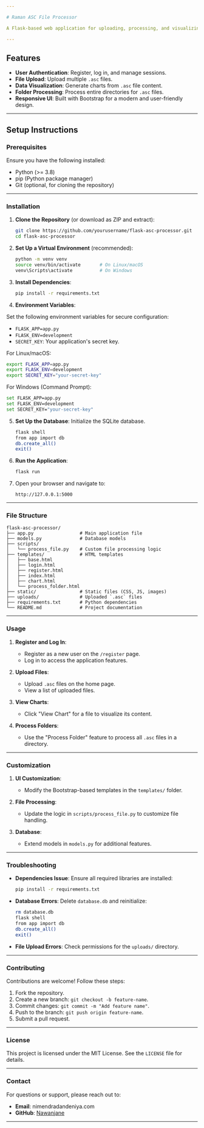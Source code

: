 ```yaml
---

# Raman ASC File Processor

A Flask-based web application for uploading, processing, and visualizing `.asc` files. Users can register, log in, upload files, view charts for processed data, and process entire folders. The application uses Flask, SQLAlchemy, Flask-Login, and Bootstrap for the user interface.

---
```


## Features

- **User Authentication**: Register, log in, and manage sessions.
- **File Upload**: Upload multiple `.asc` files.
- **Data Visualization**: Generate charts from `.asc` file content.
- **Folder Processing**: Process entire directories for `.asc` files.
- **Responsive UI**: Built with Bootstrap for a modern and user-friendly design.

---

## Setup Instructions

### Prerequisites

Ensure you have the following installed:

- Python (>= 3.8)
- pip (Python package manager)
- Git (optional, for cloning the repository)

---

### Installation

1. **Clone the Repository** (or download as ZIP and extract):
   ```bash
   git clone https://github.com/yourusername/flask-asc-processor.git
   cd flask-asc-processor
   ```

2. **Set Up a Virtual Environment** (recommended):
   ```bash
   python -m venv venv
   source venv/bin/activate       # On Linux/macOS
   venv\Scripts\activate          # On Windows
   ```

3. **Install Dependencies**:
   ```bash
   pip install -r requirements.txt
   ```

4. **Environment Variables**:

Set the following environment variables for secure configuration:

- `FLASK_APP=app.py`
- `FLASK_ENV=development`
- `SECRET_KEY`: Your application's secret key.

For Linux/macOS:
```bash
export FLASK_APP=app.py
export FLASK_ENV=development
export SECRET_KEY="your-secret-key"
```

For Windows (Command Prompt):
```bash
set FLASK_APP=app.py
set FLASK_ENV=development
set SECRET_KEY="your-secret-key"
```


5. **Set Up the Database**:
   Initialize the SQLite database.
   ```bash
   flask shell
   from app import db
   db.create_all()
   exit()
   ```

6. **Run the Application**:
   ```bash
   flask run
   ```

7. Open your browser and navigate to:
   ```
   http://127.0.0.1:5000
   ```

---

### File Structure

```plaintext
flask-asc-processor/
├── app.py                 # Main application file
├── models.py              # Database models
├── scripts/
│   └── process_file.py    # Custom file processing logic
├── templates/             # HTML templates
│   ├── base.html
│   ├── login.html
│   ├── register.html
│   ├── index.html
│   ├── chart.html
│   └── process_folder.html
├── static/                # Static files (CSS, JS, images)
├── uploads/               # Uploaded `.asc` files
├── requirements.txt       # Python dependencies
└── README.md              # Project documentation
```

---



### Usage

1. **Register and Log In**:
   - Register as a new user on the `/register` page.
   - Log in to access the application features.

2. **Upload Files**:
   - Upload `.asc` files on the home page.
   - View a list of uploaded files.

3. **View Charts**:
   - Click "View Chart" for a file to visualize its content.

4. **Process Folders**:
   - Use the "Process Folder" feature to process all `.asc` files in a directory.

---

### Customization

1. **UI Customization**:
   - Modify the Bootstrap-based templates in the `templates/` folder.

2. **File Processing**:
   - Update the logic in `scripts/process_file.py` to customize file handling.

3. **Database**:
   - Extend models in `models.py` for additional features.

---

### Troubleshooting

- **Dependencies Issue**:
  Ensure all required libraries are installed:
  ```bash
  pip install -r requirements.txt
  ```

- **Database Errors**:
  Delete `database.db` and reinitialize:
  ```bash
  rm database.db
  flask shell
  from app import db
  db.create_all()
  exit()
  ```

- **File Upload Errors**:
  Check permissions for the `uploads/` directory.

---

### Contributing

Contributions are welcome! Follow these steps:

1. Fork the repository.
2. Create a new branch: `git checkout -b feature-name`.
3. Commit changes: `git commit -m "Add feature name"`.
4. Push to the branch: `git push origin feature-name`.
5. Submit a pull request.

---

### License

This project is licensed under the MIT License. See the `LICENSE` file for details.

---

### Contact

For questions or support, please reach out to:

- **Email**: nimendradandeniya.com
- **GitHub**: [Nawanjane](https://github.com/Nawanjane)

---
